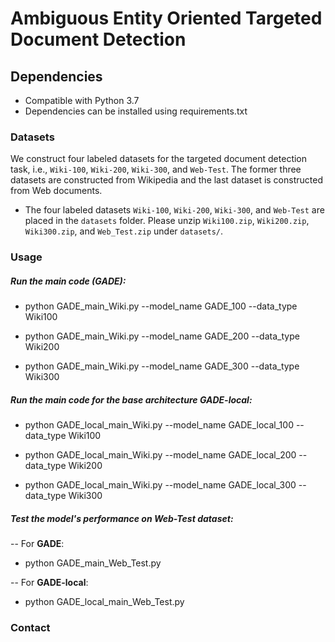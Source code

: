 # Ambiguous Entity Oriented Targeted Document Detection
## Dependencies

* Compatible with Python 3.7
* Dependencies can be installed using requirements.txt


### Datasets
We construct four labeled datasets for the targeted document detection task, i.e., `Wiki-100`, `Wiki-200`, `Wiki-300`, and `Web-Test`. The former three datasets are
constructed from Wikipedia and the last dataset is constructed from Web documents.

* The four labeled datasets `Wiki-100`, `Wiki-200`, `Wiki-300`, and `Web-Test` are placed in the `datasets` folder. Please unzip `Wiki100.zip`, `Wiki200.zip`, `Wiki300.zip`, and `Web_Test.zip` under `datasets/`.

### Usage

##### Run the main code (**GADE**):

* python GADE_main_Wiki.py --model_name GADE_100 --data_type Wiki100

* python GADE_main_Wiki.py --model_name GADE_200 --data_type Wiki200

* python GADE_main_Wiki.py --model_name GADE_300 --data_type Wiki300

##### Run the main code for the base architecture **GADE-local**:

* python GADE_local_main_Wiki.py --model_name GADE_local_100 --data_type Wiki100

* python GADE_local_main_Wiki.py --model_name GADE_local_200 --data_type Wiki200

* python GADE_local_main_Wiki.py --model_name GADE_local_300 --data_type Wiki300

##### Test the model's performance on Web-Test dataset:

-- For **GADE**:

* python GADE_main_Web_Test.py

-- For **GADE-local**:

* python GADE_local_main_Web_Test.py

### Contact
